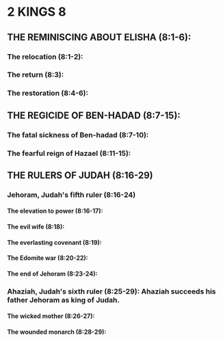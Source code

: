 ---
---
# 2 KINGS 8 
## THE REMINISCING ABOUT ELISHA (8:1-6): 
###  The relocation (8:1-2): 
###  The return (8:3): 
###  The restoration (8:4-6): 
## THE REGICIDE OF BEN-HADAD (8:7-15): 
###  The fatal sickness of Ben-hadad (8:7-10): 
###  The fearful reign of Hazael (8:11-15): 
## THE RULERS OF JUDAH (8:16-29) 
###  Jehoram, Judah\'s fifth ruler (8:16-24) 
####  The elevation to power (8:16-17): 
####  The evil wife (8:18): 
####  The everlasting covenant (8:19): 
####  The Edomite war (8:20-22): 
####  The end of Jehoram (8:23-24): 
###  Ahaziah, Judah\'s sixth ruler (8:25-29): Ahaziah succeeds his father Jehoram as king of Judah. 
####  The wicked mother (8:26-27): 
####  The wounded monarch (8:28-29): 
